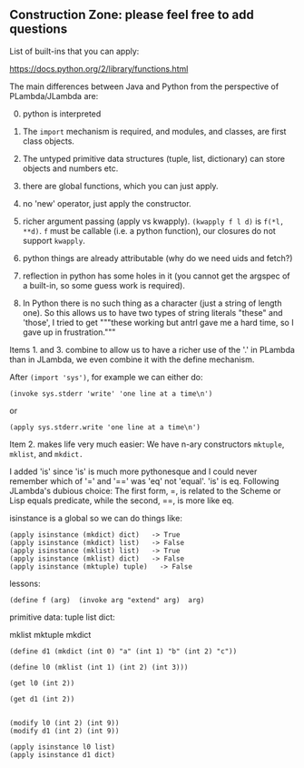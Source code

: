 Construction Zone: please feel free to add questions
----------------------------------------------------

List of built-ins that you can apply:

https://docs.python.org/2/library/functions.html

The main differences between Java and Python from the perspective
of PLambda/JLambda are:

0. python is interpreted

1. The `import` mechanism is required, and modules, and classes, are first class objects.

2. The untyped primitive data structures (tuple, list, dictionary) can store objects and numbers etc.

3. there are global functions, which you can just apply.

4. no 'new' operator, just apply the constructor.

5. richer argument passing (apply vs kwapply). `(kwapply f l d)` is `f(*l, **d)`.
`f` must be callable (i.e. a python function), our closures do not support `kwapply`.

6. python things are already attributable (why do we need uids and fetch?)

7. reflection in python has some holes in it (you cannot get the argspec of a built-in, so some guess work is required).

8. In Python there is no such thing as a character (just a string of length one). So this allows us
to have two types of string literals "these" and 'those', I tried to get """these
working but antrl gave me a hard time, so I gave up in frustration."""

Items 1. and  3. combine to allow us to have a richer use of the '.' in PLambda
than in JLambda, we even combine it with the define mechanism.

After `(import 'sys')`, for example we can either do:
```
(invoke sys.stderr 'write' 'one line at a time\n')
```
or
```
(apply sys.stderr.write 'one line at a time\n')
```

Item 2. makes life very much easier: We have n-ary constructors `mktuple`,
`mklist`, and `mkdict.`


I added 'is' since 'is' is much more pythonesque and I could never
remember which of '=' and '==' was 'eq' not 'equal'.
'is' is eq. Following JLambda's dubious choice:
The first form, =, is related to the Scheme or Lisp equals
predicate, while the second, ==, is more like eq.

isinstance is a global so we can do things like:
```
(apply isinstance (mkdict) dict)   -> True
(apply isinstance (mkdict) list)   -> False
(apply isinstance (mklist) list)   -> True
(apply isinstance (mklist) dict)   -> False
(apply isinstance (mktuple) tuple)   -> False
```

lessons:

```
(define f (arg)  (invoke arg "extend" arg)  arg)
```
primitive data: tuple list dict:

mklist mktuple mkdict
```
(define d1 (mkdict (int 0) "a" (int 1) "b" (int 2) "c"))

(define l0 (mklist (int 1) (int 2) (int 3)))

(get l0 (int 2))

(get d1 (int 2))


(modify l0 (int 2) (int 9))
(modify d1 (int 2) (int 9))

(apply isinstance l0 list)
(apply isinstance d1 dict)
```
